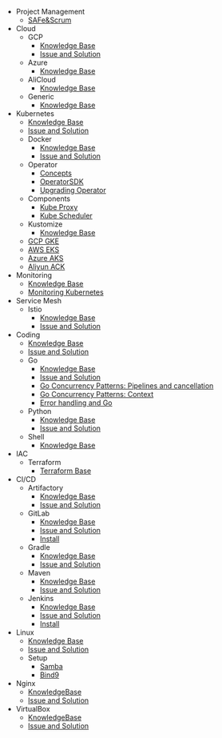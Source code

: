 <!-- docs/_sidebar.md -->
- Project Management
    - [SAFe&Scrum](/projectmanagement/SAFe&Scrum.md)
- Cloud
    - GCP
        - [Knowledge Base](/cloud/gcp/kbs.md)
        - [Issue and Solution](/cloud/gcp/issues.md)
    - Azure
        - [Knowledge Base](/cloud/azure/kbs.md)
    - AliCloud
        - [Knowledge Base](/cloud/alicloud/kbs.md)
    - Generic
        - [Knowledge Base](/cloud/kb.md)
- Kubernetes
    - [Knowledge Base](/kubernetes/kbs.md)
    - [Issue and Solution](/kubernetes/issues.md)
    - Docker
        - [Knowledge Base](/kubernetes/docker/kbs.md)
        - [Issue and Solution](/kubernetes/docker/issues.md)
    - Operator
        - [Concepts](/kubernetes/operator/concepts.md)
        - [OperatorSDK](/kubernetes/operator/operator_sdk.md)
        - [Upgrading Operator](/kubernetes/operator/upgrading_operator.md)
    - Components
        - [Kube Proxy](/kubernetes/components/kube-proxy.md)
        - [Kube Scheduler](/kubernetes/components/kube-scheduler.md)
    - Kustomize
        - [Knowledge Base](/kubernetes/kustomize/kbs.md)
    - [GCP GKE](/kubernetes/gcp_gke.md)
    - [AWS EKS](/kubernetes/aws_eks.md)
    - [Azure AKS](/kubernetes/azure_aks.md)
    - [Aliyun ACK](/kubernetes/aliyun_ack.md)
- Monitoring
    - [Knowledge Base](/monitoring/kbs.md)
    - [Monitoring Kubernetes](/monitoring/kubernetes.md)
- Service Mesh
    - Istio
        - [Knowledge Base](/servicemesh/istio/kbs.md)
        - [Issue and Solution](/servicemesh/istio/issues.md)
- Coding
    - [Knowledge Base](/coding/kbs.md)
    - [Issue and Solution](/coding/issues.md)
    - Go
        - [Knowledge Base](/coding/go/kbs.md)
        - [Issue and Solution](/coding/go/issues.md)
        - [Go Concurrency Patterns: Pipelines and cancellation](/coding/go/go_cc1.md)
        - [Go Concurrency Patterns: Context](/coding/go/go_cc2.md)
        - [Error handling and Go](/coding/go/go_error.md)
    - Python
        - [Knowledge Base](/coding/python/kbs.md)
        - [Issue and Solution](/coding/python/issues.md)
    - Shell
        - [Knowledge Base](/coding/shell/kbs.md)
- IAC
    - Terraform
        - [Terraform Base](/iac/terraform/kbs.md)
- CI/CD
    - Artifactory
        - [Knowledge Base](/cicd/artifactory/kbs.md)
        - [Issue and Solution](/cicd/artifactory/issues.md)
    - GitLab
        - [Knowledge Base](/cicd/gitlab/kbs.md)
        - [Issue and Solution](/cicd/gitlab/issues.md)
        - [Install](/cicd/gitlab/install.md)
    - Gradle
        - [Knowledge Base](/cicd/gradle/kbs.md)
        - [Issue and Solution](/cicd/gradle/issues.md)
    - Maven
        - [Knowledge Base](/cicd/maven/kbs.md)
        - [Issue and Solution](/cicd/maven/issues.md)
    - Jenkins
        - [Knowledge Base](/cicd/jenkins/kbs.md)
        - [Issue and Solution](/cicd/jenkins/issues.md)
        - [Install](/cicd/jenkins/install.md)
- Linux
    - [Knowledge Base](/linux/kbs.md)
    - [Issue and Solution](/linux/issues.md)
    - Setup
        - [Samba](/linux/setup/samba.md)
        - [Bind9](/linux/setup/bind9.md)
- Nginx
    - [KnowledgeBase](/nginx/kbs.md)
    - [Issue and Solution](/nginx/issues.md)
- VirtualBox
    - [KnowledgeBase](/virtualbox/kbs.md)
    - [Issue and Solution](/virtualbox/issues.md)